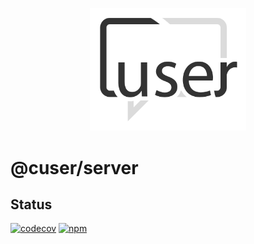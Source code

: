 <p align="center">
  <a href="./"><img width="250" src="https://raw.githubusercontent.com/rubeniskov/cuser/master/docs/logo.svg" alt="cuser logo" /></a>
</p>

# @cuser/server

## Status
[![codecov](https://codecov.io/gh/rubeniskov/cuser/branch/master/graph/badge.svg?flag=server)](https://codecov.io/gh/rubeniskov/cuser)
[![npm](https://img.shields.io/npm/v/@cuser/server.svg)](https://www.npmjs.com/package/@cuser/server)


